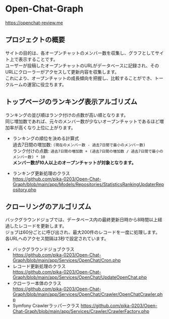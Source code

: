 # Open-Chat-Graph
https://openchat-review.me

## プロジェクトの概要
サイトの目的は、各オープンチャットのメンバー数を収集し、グラフとしてサイト上で表示することです。  
ユーザーが投稿したオープンチャットのURLがデータベースに記録され、そのURLにクローラーがアクセスして更新内容を収集します。  
これにより、オープンチャットの成長傾向を把握し、比較することができ、トークルームの運営に役立ちます。　　

## トップページのランキング表示アルゴリズム
ランキングの並び順はランク付けの点数が高い順となります。  
同じ増加数であれば、元々のメンバー数が少ないオープンチャットであるほど増加率が高くなり上位に上がります。    
* ランキングの順位を決める計算式  
過去7日間の増加数: `(現在のメンバー数 - 過去7日間で最小のメンバー数)`  
ランク付けの点数: `過去7日間の増加数 + (過去7日間の増加数 / 過去7日間で最小のメンバー数) * 10`  
**メンバー数が10人以上のオープンチャットが対象となります。**

* ランキング更新処理のクラス  
https://github.com/pika-0203/Open-Chat-Graph/blob/main/app/Models/Repositories/StatisticsRankingUpdaterRepository.php

## クローリングのアルゴリズム
バックグラウンドジョブでは、データベース内の最終更新日時から8時間以上経過したレコードを更新します。  
ジョブは60分ごとに呼び出され、最大200件のレコードを一度に処理します。  
各URLへのアクセス間隔は3秒で設定されています。  

* バックグラウンドジョブクラス  
https://github.com/pika-0203/Open-Chat-Graph/blob/main/app/Services/OpenChat/Cron.php
* レコード更新処理のクラス  
https://github.com/pika-0203/Open-Chat-Graph/blob/main/app/Services/OpenChat/UpdateOpenChat.php
* クローラー本体のクラス  
https://github.com/pika-0203/Open-Chat-Graph/blob/main/app/Services/OpenChat/Crawler/OpenChatCrawler.php
* Symfony Crawlerラッパークラス
https://github.com/pika-0203/Open-Chat-Graph/blob/main/app/Services/Crawler/CrawlerFactory.php
